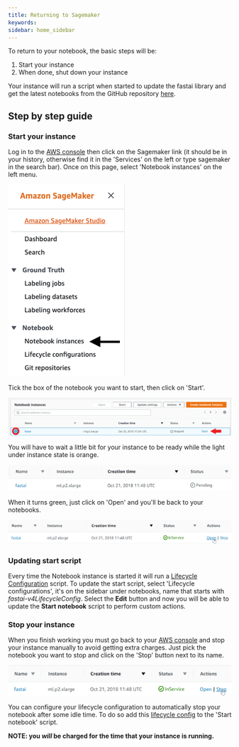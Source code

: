 ```yaml
---
title: Returning to Sagemaker
keywords: 
sidebar: home_sidebar
---
```


To return to your notebook, the basic steps will be:

1. Start your instance
1. When done, shut down your instance

Your instance will run a script when started to update the fastai library and get the latest notebooks from the GitHub repository [here](https://github.com/fastai/course-v4).

## Step by step guide

### Start your instance

Log in to the [AWS console](https://aws.amazon.com/console/) then click on the Sagemaker link (it should be in your history, otherwise find it in the 'Services' on the left or type sagemaker in the search bar). Once on this page, select 'Notebook instances' on the left menu.

<img alt="" src="/docs/images/sagemaker/notebook.png" class="screenshot">

Tick the box of the notebook you want to start, then click on 'Start'.

<img alt="" src="/docs/images/sagemaker/start.png" class="screenshot">


You will have to wait a little bit for your instance to be ready while the light under instance state is orange.

<img alt="pending" src="/docs/images/sagemaker/16.png" class="screenshot">

When it turns green, just click on 'Open' and you'll be back to your notebooks.

<img alt="ready" src="/docs/images/sagemaker/17.png" class="screenshot">

### Updating start script
Every time the Notebook instance is started it will run a [Lifecycle Configuration](https://aws.amazon.com/blogs/machine-learning/customize-your-amazon-sagemaker-notebook-instances-with-lifecycle-configurations-and-the-option-to-disable-internet-access/) script. To update the start script, select 'Lifecycle configurations', it's on the sidebar under notebooks, name that starts with *fastai-v4LifecycleConfig*. Select the **Edit** button and now you will be able to update the **Start notebook** script to perform custom actions.

### Stop your instance
When you finish working you must go back to your [AWS console](https://us-west-2.console.aws.amazon.com/sagemaker) and stop your instance manually to avoid getting extra charges. Just pick the notebook you want to stop and click on the 'Stop' button next to its name. 

<img alt="stop" src="/docs/images/sagemaker/23.png" class="screenshot">

You can configure your lifecycle configuration to automatically stop your notebook after some idle time. To do so add this [lifecycle config](https://github.com/aws-samples/amazon-sagemaker-notebook-instance-lifecycle-config-samples/blob/master/scripts/auto-stop-idle/on-start.sh) to the 'Start notebook' script.

 **NOTE: you *will* be charged for the time that your instance is running.**

